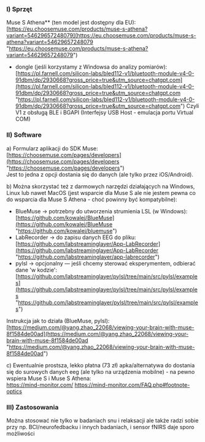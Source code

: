 ### I) Sprzęt

Muse S Athena** (ten model jest dostępny dla EU):  
[https://eu.choosemuse.com/products/muse-s-athena?variant=54629657248079](https://eu.choosemuse.com/products/muse-s-athena?variant=54629657248079 "https://eu.choosemuse.com/products/muse-s-athena?variant=54629657248079")

- dongle (jeśli korzystamy z Windowsa do analizy pomiarów):  
[https://pl.farnell.com/silicon-labs/bled112-v1/bluetooth-module-v4-0-91dbm/dp/2930668?gross_price=true&utm_source=chatgpt.com](https://pl.farnell.com/silicon-labs/bled112-v1/bluetooth-module-v4-0-91dbm/dp/2930668?gross_price=true&utm_source=chatgpt.com "https://pl.farnell.com/silicon-labs/bled112-v1/bluetooth-module-v4-0-91dbm/dp/2930668?gross_price=true&utm_source=chatgpt.com")
Czyli V1 z obsługą BLE i BGAPI (Interfejsy USB Host - emulacja portu Virtual COM)

### II) Software

a) Formularz aplikacji do SDK Muse:  
[https://choosemuse.com/pages/developers](https://choosemuse.com/pages/developers "https://choosemuse.com/pages/developers")  
Jest to jedna z opcji dostania się do danych (ale tylko przez iOS/Android).

b) Można skorzystać też z darmowych narzędzi działających na Windows, Linux lub nawet MacOS (jest wsparcie dla Muse S ale nie jestem pewna co do wsparcia dla Muse S Athena - choć powinny być kompatybilne):  
- BlueMuse → potrzebny do utworzenia strumienia LSL (w Windows):  
[https://github.com/kowalej/BlueMuse](https://github.com/kowalej/BlueMuse "https://github.com/kowalej/bluemuse")  
- LabRecorder → do zapisu danych EEG do pliku:  
[https://github.com/labstreaminglayer/App-LabRecorder](https://github.com/labstreaminglayer/App-LabRecorder "https://github.com/labstreaminglayer/app-labrecorder")  
- pylsl → opcjonalny — jeśli chcemy sterować eksperymentem, odbierać dane 'w kodzie':  
[https://github.com/labstreaminglayer/pylsl/tree/main/src/pylsl/examples](https://github.com/labstreaminglayer/pylsl/tree/main/src/pylsl/examples "https://github.com/labstreaminglayer/pylsl/tree/main/src/pylsl/examples")

Instrukcja jak to działa (BlueMuse, pylsl):  
[https://medium.com/@yang.zhao_22068/viewing-your-brain-with-muse-8f1584de00ad](https://medium.com/@yang.zhao_22068/viewing-your-brain-with-muse-8f1584de00ad "https://medium.com/@yang.zhao_22068/viewing-your-brain-with-muse-8f1584de00ad")

c) Ewentualnie prostsza, lekko płatna (73 zł) apka/alternatywa do dostania się do surowych danych eeg (ale tylko na urządzenia mobilne) - na pewno wspiera Muse S i Muse S Athena:  
https://mind-monitor.com/
https://mind-monitor.com/FAQ.php#footnote-optics

### III) Zastosowania
Można stosować nie tylko w badaniach snu i relaksacji ale także radzi sobie przy np. BCI/neurofedbacku i innych badaniach, i sensor fNIRS daje sporo możliwości
